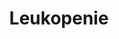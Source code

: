 ---
aliases: Leukocytopenie
tags: [Modul/m19, Art/Intervention, Fach/Hämatologie]
title: Leukopenie
---